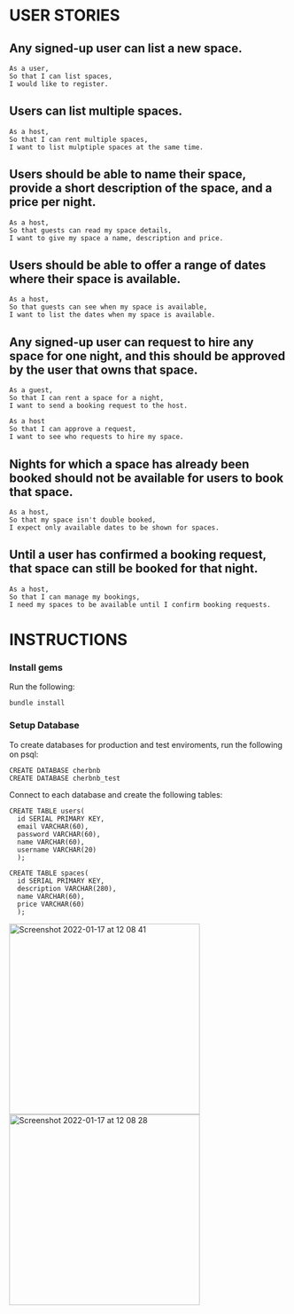 # USER STORIES

## Any signed-up user can list a new space.
```
As a user,
So that I can list spaces,
I would like to register. 
```

## Users can list multiple spaces. 
```
As a host,
So that I can rent multiple spaces,
I want to list mulptiple spaces at the same time.
```

## Users should be able to name their space, provide a short description of the space, and a price per night.
```
As a host,
So that guests can read my space details,
I want to give my space a name, description and price.
```

## Users should be able to offer a range of dates where their space is available. 
```
As a host,
So that guests can see when my space is available,
I want to list the dates when my space is available.
```

## Any signed-up user can request to hire any space for one night, and this should be approved by the user that owns that space.  
```
As a guest,
So that I can rent a space for a night,
I want to send a booking request to the host.

As a host
So that I can approve a request,
I want to see who requests to hire my space.
```

## Nights for which a space has already been booked should not be available for users to book that space.  
```
As a host, 
So that my space isn't double booked,
I expect only available dates to be shown for spaces. 
```

## Until a user has confirmed a booking request, that space can still be booked for that night.  
```
As a host,
So that I can manage my bookings,
I need my spaces to be available until I confirm booking requests.
```

# INSTRUCTIONS

### Install gems  

Run the following:  

```
bundle install
```

### Setup Database  

To create databases for production and test enviroments, run the following on psql: 

```
CREATE DATABASE cherbnb
CREATE DATABASE cherbnb_test
```

Connect to each database and create the following tables:

```
CREATE TABLE users(
  id SERIAL PRIMARY KEY, 
  email VARCHAR(60), 
  password VARCHAR(60), 
  name VARCHAR(60), 
  username VARCHAR(20)
  );

CREATE TABLE spaces(
  id SERIAL PRIMARY KEY, 
  description VARCHAR(280), 
  name VARCHAR(60), 
  price VARCHAR(60)
  );
```








<img width="344" alt="Screenshot 2022-01-17 at 12 08 41" src="https://user-images.githubusercontent.com/76707857/149793229-1b3b7f0c-ca01-4730-b02e-7828c7ed88dd.png">
<img width="344" alt="Screenshot 2022-01-17 at 12 08 28" src="https://user-images.githubusercontent.com/76707857/149793239-809dcd5f-25fa-4e73-9dc1-37a9c461fb92.png">
